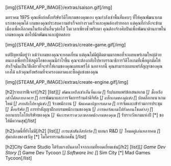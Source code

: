 [img]{STEAM_APP_IMAGE}/extras/saison.gif[/img]

มกราคม 1975 คุณเพิ่งก่อตั้งบริษัทวิดีโอเกมของคุณเอง คุณกำลังเช่าพื้นที่แคบๆ ที่ให้คุณพัฒนาเกมแรกของคุณได้ เกมของคุณประสบความสำเร็จอย่างรวดเร็วและคุณต้องย้ายออก แต่คุณที่กำลังจะข้ามเมืองเพื่อเลือกคนในท้องถิ่นอื่นๆต่อไป ในเวลาเพียงชั่วพริบตา คุณต้องจ้างศิลปินเพื่อพัฒนาด้านภาพในเกมของคุณ ต่อไปนักพัฒนาและผู้ทดสอบ

[img]{STEAM_APP_IMAGE}/extras/create-game.gif[/img]

แต่ปัญหามีอยู่ว่า แม้ว่าเกมของคุณจะยอดเยี่ยม แต่คุณไม่มีผู้ติดตามมากพอที่จะเผยแพร่เกมใหญ่ด้วยตนเองเพื่อทำให้สตูดิโอของคุณมีกำไรขึ้น คุณจะต้องกลับไปหาบรรณาธิการวิดีโอเกมที่เพื่อผูกมัดให้สำเร็จนั่นเป็นวิธีเดียวที่จะทำให้เกมของคุณเผยแพร่ได้ นอกจากนี้ คุณสามารถเผยแพร่สัญญาของคุณเองได้ แล้วคุณยังพร้อมที่จะครองตลาดและซื้อคู่แข่งของคุณ

[img]{STEAM_APP_IMAGE}/extras/create-engine.gif[/img]

[h2]รายการฟีเจอร์[/h2]
[list][*] พัฒนาหรือเช่าเอ็นจิ้นเกม
[*] รับ/เผยแพร่ข้อเสนอเกม
[*] ซื้อหรือเช่าได้หลายอาคาร
[*] การพัฒนาและการจัดการร้านค้าดิจิทัล
[*] แฮ็กเกมของคู่แข่ง
[*] ปลดล็อกแนวเกมใหม่
[*] สายลับไปหาคู่แข่ง
[*] จ้างพนักงาน
[*] จัดแคมเปญการตลาด
[*] การจัดและเข้าร่วมการประชุม
[*] ซื้อบริษัท
[*] การทำสัญญาฝึกอบรมพนักงานของคุณ
[*] การพอร์ตเกมไปยังคอนโซลต่างๆ
[*] ออกแบบโลโก้บริษัทของคุณ
[*] จัดการตารางเวลาของพนักงานของคุณ
[*] รับรางวัลเกมแห่งปี
[*] ขอให้มีความสุข[/list]

[h2]เกมนี้ที่ยังไม่มี[/h2]
[list][*] การแข่งขันอีสปอร์ต
[*] แผนก R&D
[*] โหมดผู้เล่นหลายคน
[*] สุ่มกล่องของขวัญ
[*] ไมโครทรานส์แอคชั่น
[/list]

[h2]City Game Studio ได้รับแรงบันดาลใจจากเกมที่ยอดเยี่ยมเช่น[/h2]
[list][*] Game Dev Story
[*] Game Dev Tycoon
[*] Software Inc
[*] Sim City
[*] Mad Games Tycoon[/list]